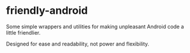 # friendly-android
Some simple wrappers and utilities for making unpleasant Android code a little friendlier.

Designed for ease and readability, not power and flexibility.
